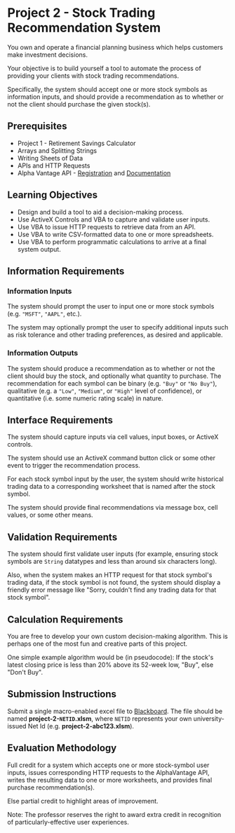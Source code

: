 # Project 2 - Stock Trading Recommendation System

You own and operate a financial planning business which helps customers make investment decisions.

Your objective is to build yourself a tool to automate the process of providing your clients with stock trading recommendations.

Specifically, the system should accept one or more stock symbols as information inputs, and should provide a recommendation as to whether or not the client should purchase the given stock(s).

## Prerequisites

  + Project 1 - Retirement Savings Calculator
  + Arrays and Splitting Strings
  + Writing Sheets of Data
  + APIs and HTTP Requests
  + Alpha Vantage API - [Registration](https://www.alphavantage.co/support/#api-key) and [Documentation](https://www.alphavantage.co/documentation/)

## Learning Objectives

  + Design and build a tool to aid a decision-making process.
  + Use ActiveX Controls and VBA to capture and validate user inputs.
  + Use VBA to issue HTTP requests to retrieve data from an API.
  + Use VBA to write CSV-formatted data to one or more spreadsheets.
  + Use VBA to perform programmatic calculations to arrive at a final system output.

## Information Requirements

### Information Inputs

The system should prompt the user to input one or more stock symbols (e.g. `"MSFT"`, `"AAPL"`, etc.).

The system may optionally prompt the user to specify additional inputs such as risk tolerance and other trading preferences, as desired and applicable.

### Information Outputs

The system should produce a recommendation as to whether or not the client should buy the stock, and optionally what quantity to purchase. The recommendation for each symbol can be binary (e.g. `"Buy"` or `"No Buy"`), qualitative (e.g. a `"Low"`, `"Medium"`, or `"High"` level of confidence), or quantitative (i.e. some numeric rating scale) in nature.

## Interface Requirements

The system should capture inputs via cell values, input boxes, or ActiveX controls.

The system should use an ActiveX command button click or some other event to trigger the recommendation process.

For each stock symbol input by the user, the system should write historical trading data to a corresponding worksheet that is named after the stock symbol.

The system should provide final recommendations via message box, cell values, or some other means.

## Validation Requirements

The system should first validate user inputs (for example, ensuring stock symbols are `String` datatypes and less than around six characters long).

Also, when the system makes an HTTP request for that stock symbol's trading data, if the stock symbol is not found, the system should display a friendly error message like "Sorry, couldn't find any trading data for that stock symbol".

## Calculation Requirements

You are free to develop your own custom decision-making algorithm. This is perhaps one of the most fun and creative parts of this project.

One simple example algorithm would be (in pseudocode): If the stock's latest closing price is less than 20% above its 52-week low, "Buy", else "Don't Buy".










## Submission Instructions

Submit a single macro-enabled excel file to [Blackboard](https://campus.georgetown.edu/webapps/assignment/uploadAssignment?content_id=_4454669_1&course_id=_745457_1&assign_group_id=&mode=cpview). The file should be named **project-2-`NETID`.xlsm**, where `NETID` represents your own university-issued Net Id (e.g. **project-2-abc123.xlsm**).

## Evaluation Methodology

Full credit for a system which accepts one or more stock-symbol user inputs, issues corresponding HTTP requests to the AlphaVantage API, writes the resulting data to one or more worksheets, and provides final purchase recommendation(s).

Else partial credit to highlight areas of improvement.

Note: The professor reserves the right to award extra credit in recognition of particularly-effective user experiences.
